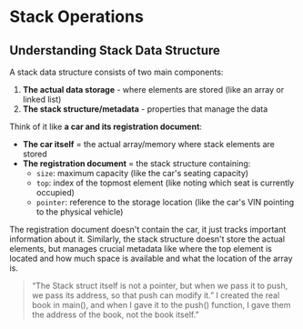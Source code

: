 # Stack Operations

## Understanding Stack Data Structure

A stack data structure consists of two main components:

1. **The actual data storage** - where elements are stored (like an array or linked list)
2. **The stack structure/metadata** - properties that manage the data

Think of it like **a car and its registration document**:

- **The car itself** = the actual array/memory where stack elements are stored
- **The registration document** = the stack structure containing:
  - `size`: maximum capacity (like the car's seating capacity)
  - `top`: index of the topmost element (like noting which seat is currently occupied)
  - `pointer`: reference to the storage location (like the car's VIN pointing to the physical vehicle)

The registration document doesn't contain the car, it just tracks important information about it. Similarly, the stack structure doesn't store the actual elements, but manages crucial metadata like where the top element is located and how much space is available and what the location of the array is.

>“The Stack struct itself is not a pointer, but when we pass it to push, we pass its address, so that push can modify it.” I created the real book in main(), and when I gave it to the push() function, I gave them the address of the book, not the book itself.”
